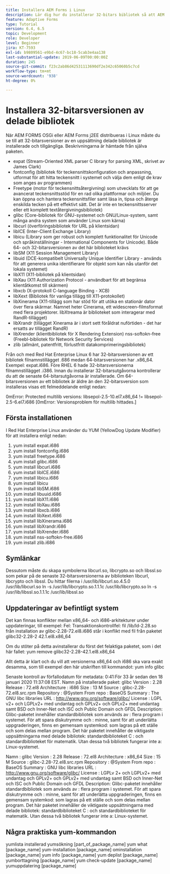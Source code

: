 ```yaml
---
title: Installera AEM Forms i Linux
description: Lär dig hur du installerar 32-bitars bibliotek så att AEM Forms kan användas vid Linux-installation.
feature: Adaptive Forms
type: Tutorial
version: 6.4, 6.5
topic: Development
role: Developer
level: Beginner
jira: KT-7593
exl-id: b9809561-e9bd-4c67-bc18-5cab3e4aa138
last-substantial-update: 2019-06-09T00:00:00Z
duration: 245
source-git-commit: f23c2ab86d42531113690df2e342c65060b5c7cd
workflow-type: tm+mt
source-wordcount: '938'
ht-degree: 0%

---
```


# Installera 32-bitarsversionen av delade bibliotek

När AEM FORMS OSGi eller AEM Forms j2EE distribueras i Linux måste du se till att 32-bitarsversioner av en uppsättning delade bibliotek är installerade och tillgängliga.  Beskrivningarna är hämtade från själva paketen.

* expat (Stream-Oriented XML parser C library for parsing XML, skrivet av James Clark)
* fontconfig (bibliotek för teckensnittskonfiguration och anpassning, utformat för att hitta teckensnitt i systemet och välja dem enligt de krav som anges av programmen)
* Freetype (motor för teckensnittsåtergivning) som utvecklats för att ge avancerat teckensnittsstöd för en rad olika plattformar och miljöer. Du kan öppna och hantera teckensnittsfiler samt läsa in, tipsa och återge enskilda tecken på ett effektivt sätt. Det är inte en teckensnittsserver eller ett komplett textåtergivningsbibliotek)
* glibc (Core-bibliotek för GNU-systemet och GNU/Linux-system, samt många andra system som använder Linux som kärna)
* libcurl (överföringsbibliotek för URL på klientsidan)
* libICE (Inter-Client Exchange Library)
* libicu (Library som ger robust och komplett funktionalitet för Unicode och språkinställningar - International Components for Unicode). Både 64- och 32-bitarsversionen av det här biblioteket krävs
* libSM (X11 Session Management Library)
* libuid (DCE-kompatibelt Universally Unique Identifier Library - används för att generera unika identifierare för objekt som kan nås utanför det lokala systemet)
* libX11 (X11-bibliotek på klientsidan)
* libXau (X11 Authorization Protocol - användbart för att begränsa klientåtkomst till skärmen)
* libxcb (X-protokoll C-language Binding - XCB)
* libXext (Bibliotek för vanliga tillägg till X11-protokollet)
* libXinerama (X11-tillägg som har stöd för att utöka en stationär dator över flera skärmar. Namnet heter Cinerama, ett widescreen-filmsformat med flera projektorer. libXtreama är biblioteket som interagerar med RandR-tillägget)
* libXrandr (tillägget Xinerama är i stort sett föråldrat nuförtiden - det har ersatts av tillägget RandR)
* libXrender (klientbibliotek för X Rendering Extension) nss-softokn-free (Freebl-bibliotek för Network Security Services)
* zlib (allmänt, patentfritt, förlustfritt datakomprimeringsbibliotek)

Från och med Red Hat Enterprise Linux 6 har 32-bitarsversionen av ett bibliotek filnamnstillägget .686 medan 64-bitarsversionen har .x86_64. Exempel: expat.i686. Före RHEL 6 hade 32-bitarsversionerna filnamnstillägget .i386. Innan du installerar 32-bitarsutgåvorna kontrollerar du att de senaste 64-bitarsutgåvorna är installerade. Om 64-bitarsversionen av ett bibliotek är äldre än den 32-bitarsversion som installeras visas ett felmeddelande enligt nedan:

0mError: Protected multilib versions: libsepol-2.5-10.el7.x86_64 != libsepol-2.5-6.el7.i686 [0mError: Versionsproblem för multilib hittades.]

## Första installationen

I Red Hat Enterprise Linux använder du YUM (YellowDog Update Modifier) för att installera enligt nedan:

1. yum install expat.i686
2. yum install fontconfig.i686
3. yum install freetype.i686
4. yum install glibc.i686
5. yum install libcurl.i686
6. yum install libICE.i686
7. yum install libicu.i686
8. yum install libicu
9. yum install libSM.i686
10. yum install libuuid.i686
11. yum install libX11.i686
12. yum install libXau.i686
13. yum install libxcb.i686
14. yum install libXext.i686
15. yum install libXinerama.i686
16. yum install libXrandr.i686
17. yum install libXrender.i686
18. yum install nss-softokn-free.i686
19. yum install zlib.i686

## Symlänkar

Dessutom måste du skapa symbolerna libcurl.so, libcrypto.so och libssl.so som pekar på de senaste 32-bitarsversionerna av biblioteken libcurl, libcrypto och libssl. Du hittar filerna i /usr/lib/libcurl.so.4.5.0 /usr/lib/libcurl.so ln -s /usr/lib/libcrypto.so.1.1.1c /usr/lib/libcrypto.so ln -s /usr/lib/libssl.so.1.1.1c /usr/lib/libssl.so

## Uppdateringar av befintligt system

Det kan finnas konflikter mellan x86_64- och i686-arkitekturer under uppdateringar, till exempel: Fel: Transaktionskontrollfel: fil /lib/ld-2.28.so från installation av glibc-2.28-72.el8.i686 står i konflikt med fil från paketet glibc32-2.28-2 42.1.el8.x86_64

Om du stöter på detta avinstallerar du först det felaktiga paketet, som i det här fallet: yum remove glibc32-2.28-42.1.el8.x86_64

Allt detta är klart och du vill att versionerna x86_64 och i686 ska vara exakt desamma, som till exempel den här utskriften till kommandot: yum info glibc

Senaste kontroll av förfallodatum för metadata: 0:41:För 33 år sedan den 18 januari 2020 11:37:08 EST.
Namn på installerade paket: glibc Version : 2.28 Release : 72.el8 Architecture : i686 Size : 13 M Source : glibc-2.28-72.el8.src.rpm Repository : @System From repo : BaseOS Summary : The GNU libc libraries URL : http://www.gnu.org/software/glibc/ License : LGPL v2+ och LGPLv2+ med undantag och GPLv2+ och GPLv2+ med undantag samt BSD och Inner-Net och ISC och Public Domain och GFDL Description: Glibc-paketet innehåller standardbibliotek som används av : flera program i systemet. För att spara diskutrymme och : minne, samt för att underlätta uppgraderingen, finns en gemensam systemkod: som lagras på ett ställe och som delas mellan program. Det här paketet innehåller de viktigaste uppsättningarna med delade bibliotek: standardbiblioteket C : och standardbiblioteket för matematik. Utan dessa två bibliotek fungerar inte a: Linux-systemet.

Namn : glibc Version : 2.28 Release : 72.el8 Architecture : x86_64 Size : 15 M Source : glibc-2.28-72.el8.src.rpm Repository : @System From repo : BaseOS Summary : GNU libc libraries URL : http://www.gnu.org/software/glibc/ License : LGPLv 2+ och LGPLv2+ med undantag och GPLv2+ och GPLv2+ med undantag samt BSD och Inner-Net och ISC och Public Domain och GFDL Description: Glibc-paketet innehåller standardbibliotek som används av : flera program i systemet. För att spara diskutrymme och : minne, samt för att underlätta uppgraderingen, finns en gemensam systemkod: som lagras på ett ställe och som delas mellan program. Det här paketet innehåller de viktigaste uppsättningarna med delade bibliotek: standardbiblioteket C : och standardbiblioteket för matematik. Utan dessa två bibliotek fungerar inte a: Linux-systemet.

## Några praktiska yum-kommandon

yumlista installerad yumsökning [part_of_package_name]
yum what [package_name]
yum-installation [package_name]
ominstallation [package_name]
yum info [package_name]
yum deplist [package_name]
yumborttagning [package_name]
yum check-update [package_name]
yumuppdatering [package_name]
